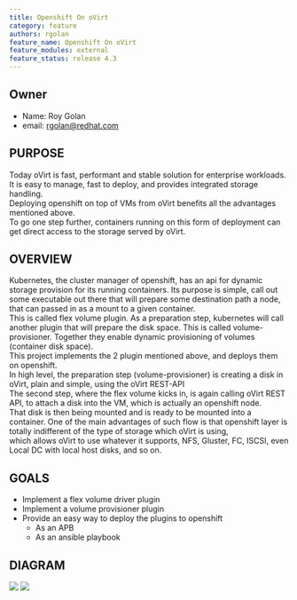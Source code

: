 ```yaml
---
title: Openshift On oVirt
category: feature
authors: rgolan
feature_name: Openshift On oVirt
feature_modules: external
feature_status: release 4.3
---
```


## Owner

*   Name: Roy Golan
*   email: <rgolan@redhat.com>

## PURPOSE
Today oVirt is fast, performant and stable solution for enterprise workloads.  
It is easy to manage, fast to deploy, and provides integrated storage handling.  
Deploying openshift on top of VMs from oVirt benefits all the advantages mentioned above.  
To go one step further, containers running on this form of deployment can get direct access to the storage served by oVirt. 

## OVERVIEW
Kubernetes, the cluster manager of openshift, has an api for dynamic storage provision for its running containers. 
Its purpose is simple, call out some executable out there that will prepare some destination path a node, that can passed in as a mount to a given container.  
This is called flex volume plugin. As a preparation step, kubernetes will call another plugin that will prepare the disk space. 
This is called volume-provisioner. Together they enable dynamic provisioning of volumes (container disk space).  
This project implements the 2 plugin mentioned above, and deploys them on openshift.  
In high level, the preparation step (volume-provisioner) is creating a disk in oVirt, plain and simple, using the oVirt REST-API  
The second step, where the flex volume kicks in, is again  calling oVirt REST API, to attach a disk into the VM, which is actually an openshift node.  
That disk is then being mounted and is ready to be mounted into a container.
One of the main advantages of such flow is that openshift layer is totally indifferent of the type of storage which oVirt is using,  
which allows oVirt to use whatever it supports, NFS, Gluster, FC, ISCSI, even Local DC with local host disks, and so on.

## GOALS
- Implement a flex volume driver plugin
- Implement a volume provisioner plugin
- Provide an easy way to deploy the plugins to openshift
  - As an APB
  - As an ansible playbook

## DIAGRAM
![](/images/okd-on-ovirt/OKD_oVirt_arch.png)
![](/images/okd-on-ovirt/OKD_oVirt_extensions.png)


